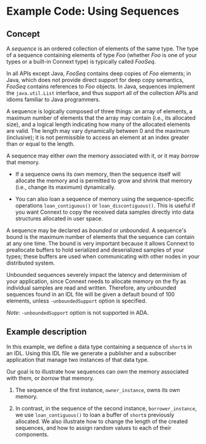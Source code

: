 # Example Code: Using Sequences

## Concept

A *sequence* is an ordered collection of elements of the same type. The type of
a sequence containing elements of type *Foo* (whether *Foo* is one of your types
or a built-in Connext type) is typically called *FooSeq*.

In all APIs except Java, *FooSeq* contains deep copies of *Foo* elements; in
Java, which does not provide direct support for deep copy semantics, *FooSeq*
contains references to *Foo* objects. In Java, sequences implement the
`java.util.List` interface, and thus support all of the collection APIs and
idioms familiar to Java programmers.

A sequence is logically composed of three things: an array of elements, a
maximum number of elements that the array may contain (i.e., its allocated
size), and a logical length indicating how many of the allocated elements are
valid. The length may vary dynamically between 0 and the maximum (inclusive); it
is not permissible to access an element at an index greater than or equal to the
length.

A sequence may either *own* the memory associated with it, or it may *borrow*
that memory.

-   If a sequence owns its own memory, then the sequence itself will allocate
    the memory and is permitted to grow and shrink that memory (i.e., change its
    maximum) dynamically.

-   You can also loan a sequence of memory using the sequence-specific
    operations `loan_contiguous()` or `loan_discontiguous()`. This is useful if
    you want Connext to copy the received data samples directly into data
    structures allocated in user space.

A sequence may be declared as *bounded* or *unbounded*. A sequence's bound is
the maximum number of elements that the sequence can contain at any one time.
The bound is very important because it allows Connext to preallocate buffers to
hold serialized and deserialized samples of your types; these buffers are used
when communicating with other nodes in your distributed system.

Unbounded sequences severely impact the latency and determinism of your
application, since Connext needs to allocate memory on the fly as individual
samples are read and written. Therefore, any unbounded sequences found in an IDL
file will be given a default bound of 100 elements, unless `-unboundedSupport`
option is specified.

*Note*: `-unboundedSupport` option is not supported in ADA.

## Example description

In this example, we define a data type containing a sequence of `short`s in an
IDL. Using this IDL file we generate a publisher and a subscriber application
that manage two instances of that data type.

Our goal is to illustrate how sequences can *own* the memory associated with
them, or *borrow* that memory.

1.  The sequence of the first instance, `owner_instance`, owns its own memory.

2.  In contrast, in the sequence of the second instance, `borrower_instance`, we
    use `loan_contiguous()` to loan a buffer of `short`s previously allocated.
    We also illustrate how to change the length of the created sequences, and
    how to assign random values to each of their components.
